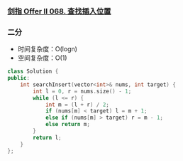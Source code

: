 ### [剑指 Offer II 068. 查找插入位置](https://leetcode.cn/problems/N6YdxV/)

### 二分

- 时间复杂度：O(logn)
- 空间复杂度：O(1)

```c++
class Solution {
public:
    int searchInsert(vector<int>& nums, int target) {
        int l = 0, r = nums.size() - 1;
        while (l <= r) {
            int m = (l + r) / 2;
            if (nums[m] < target) l = m + 1;
            else if (nums[m] > target) r = m - 1;
            else return m;
        }
        return l;
    }
};
```
